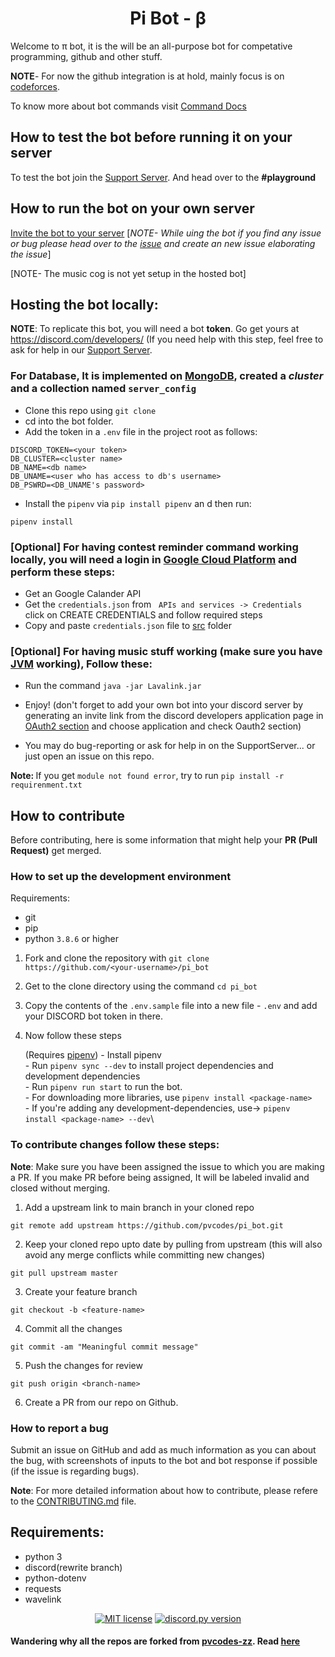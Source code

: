 <h1 align=center> Pi Bot - β</h1>
<p>
Welcome to π bot, it is the will be an all-purpose bot for competative programming, github and other stuff.

**NOTE**- For now the github integration is at hold, mainly focus is on [codeforces](https://codeforces.com).

</p>

To know more about bot commands visit [Command Docs](docs/COMMAND.md)

<h2> How to test the bot before running it on your server</h2>

To test the bot join the [Support Server](https://discord.gg/FjVVkTtbgp). And head over to the **\#playground**

## How to run the bot on your own server

[Invite the bot to your server](https://discordapp.com/oauth2/authorize?&client_id=833191736335400970&scope=bot)
[_NOTE- While uing the bot if you find any issue or bug please head over to the [issue](https://github.com/pvcodes/pi_bot/issues) and create an new issue elaborating the issue_]

[NOTE- The music cog is not yet setup in the hosted bot]

## Hosting the bot locally:

**NOTE**: To replicate this bot, you will need a bot **token**. Go get yours at https://discord.com/developers/ (If you need help with this step, feel free to ask for help in our [Support Server](https://discord.gg/FjVVkTtbgp).

### For Database, It is implemented on [MongoDB](https://www.mongodb.com/), created a *cluster* and a collection named `server_config`



- Clone this repo using `git clone`
- cd into the bot folder.
- Add the token in a `.env` file in the project root as follows:

```text
DISCORD_TOKEN=<your token>
DB_CLUSTER=<cluster name>
DB_NAME=<db name>
DB_UNAME=<user who has access to db's username>
DB_PSWRD=<DB_UNAME's password>

```

- Install the `pipenv` via `pip install pipenv` an d then run:

```
pipenv install
```

### [Optional] For having contest reminder command working locally, you will need a login in [Google Cloud Platform](https://console.cloud.google.com/) and perform these steps:

- Get an Google Calander API
- Get the `credentials.json` from &nbsp; `APIs and services -> Credentials` &nbsp; click on CREATE CREDENTIALS and follow required steps
- Copy and paste `credentials.json` file to [src](/src) folder 

### [Optional] For having music stuff working (make sure you have [JVM](https://www.java.com/en/download/) working), Follow these:

- Run the command `java -jar Lavalink.jar`


- Enjoy! (don't forget to add your own bot into your discord server by generating an invite link from the discord developers application page in [OAuth2 section](https://discord.com/developers/applications/) and choose application and check Oauth2 section)
- You may do bug-reporting or ask for help in on the SupportServer... or just open an issue on this repo.

<b>Note: </b>If you get `module not found error`, try to run `pip install -r requirenment.txt`

## How to contribute

Before contributing, here is some information that might help your **PR (Pull Request)** get merged.

### How to set up the development environment

Requirements:

- git
- pip
- python `3.8.6` or higher

1. Fork and clone the repository with `git clone https://github.com/<your-username>/pi_bot`
2. Get to the clone directory using the command `cd pi_bot`
3. Copy the contents of the `.env.sample` file into a new file - `.env` and add your DISCORD bot token in there.
4. Now follow these steps

   (Requires [pipenv](https://pipenv.pypa.io/en/latest/))
   \- Install pipenv\
   \- Run `pipenv sync --dev` to install project dependencies and development dependencies\
   \- Run `pipenv run start` to run the bot.\
   \- For downloading more libraries, use `pipenv install <package-name>`\
   \- If you're adding any development-dependencies, use-> `pipenv install <package-name> --dev`\

### To contribute changes follow these steps:

**Note**: Make sure you have been assigned the issue to which you are making a PR. If you make PR before being assigned, It will be labeled invalid and closed without merging.

1. Add a upstream link to main branch in your cloned repo

```
git remote add upstream https://github.com/pvcodes/pi_bot.git
```

2. Keep your cloned repo upto date by pulling from upstream (this will also avoid any merge conflicts while committing new changes)

```
git pull upstream master
```

3. Create your feature branch

```
git checkout -b <feature-name>
```

4. Commit all the changes

```
git commit -am "Meaningful commit message"
```

5. Push the changes for review

```
git push origin <branch-name>
```

6. Create a PR from our repo on Github.

### How to report a bug

Submit an issue on GitHub and add as much information as you can about the bug, with screenshots of inputs to the bot and bot response if possible (if the issue is regarding bugs).

**Note**: For more detailed information about how to contribute, please refere to the [CONTRIBUTING.md](docs/CONTRIBUTING.md) file.

## Requirements:

- python 3
- discord(rewrite branch)
- python-dotenv
- requests
- wavelink
</p>

<div align="center">
<a href="docs/LICENSE.md"><img src="https://img.shields.io/github/license/Vyvy-vi/TearDrops?style=flat-square" alt="MIT license"></a>
<a href="https://github.com/Rapptz/discord.py/releases/tag/v1.5.0"><img src="https://img.shields.io/badge/discord.py-v1.6.0-7289da.svg?style=flat-square" alt="discord.py version"></a>
</div>


#### Wandering why all the repos are forked from <b>[pvcodes-zz](https://github.com/pvcodes-zz)</b>. Read [here](https://github.com/pvcodes/github-repo-cloner#where-did-the-idea-came-from)